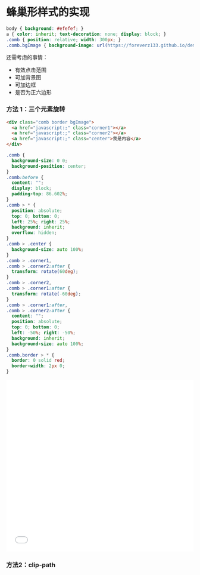 # 蜂巢形样式的实现

```css
body { background: #efefef; }
a { color: inherit; text-decoration: none; display: block; }
.comb { position: relative; width: 300px; }
.comb.bgImage { background-image: url(https://foreverz133.github.io/demos/img/lake.png); }
```

还需考虑的事情：
* 有效点击范围
* 可加背景图
* 可加边框
* 是否为正六边形

### 方法 1：三个元素旋转
```html
<div class="comb border bgImage">
  <a href="javascript:;" class="corner1"></a>
  <a href="javascript:;" class="corner2"></a>
  <a href="javascript:;" class="center">我是内容</a>
</div>
```

```css
.comb {
  background-size: 0 0;
  background-position: center;
}
.comb:before {
  content: "";
  display: block;
  padding-top: 86.602%;
}
.comb > * {
  position: absolute;
  top: 0; bottom: 0;
  left: 25%; right: 25%;
  background: inherit;
  overflow: hidden;
}
.comb > .center {
  background-size: auto 100%;
}
.comb > .corner1,
.comb > .corner2:after {
  transform: rotate(60deg);
}
.comb > .corner2,
.comb > .corner1:after {
  transform: rotate(-60deg);
}
.comb > .corner1:after,
.comb > .corner2:after {
  content: "";
  position: absolute;
  top: 0; bottom: 0;
  left: -50%; right: -50%;
  background: inherit;
  background-size: auto 100%;
}
.comb.border > * {
  border: 0 solid red;
  border-width: 2px 0;
}
```

<iframe height="460" style="width: 100%;" scrolling="no" title="蜂巢样式1" src="//codepen.io/foreverZ133/embed/mRjLdM/?height=460&theme-id=dark&default-tab=css,result" frameborder="no" allowtransparency="true" allowfullscreen="true">
  See the Pen <a href='https://codepen.io/foreverZ133/pen/mRjLdM/'>蜂巢样式1</a> by 张永恒
  (<a href='https://codepen.io/foreverZ133'>@foreverZ133</a>) on <a href='https://codepen.io'>CodePen</a>.
</iframe>

### 方法2：clip-path